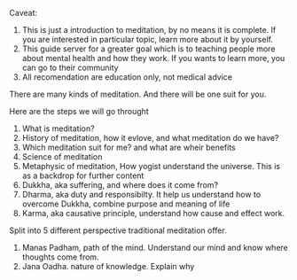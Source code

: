 Caveat:
1. This is just a introduction to meditation, by no means it is complete. If you are interested in particular topic, learn more about it by yourself.
2. This guide server for a greater goal which is to teaching people more about mental health and how they work. If you wants to learn more, you can go to their community
3. All recomendation are education only, not medical advice

There are many kinds of meditation.
And there will be one suit for you.

Here are the steps we will go throught
1. What is meditation?
2. History of meditation, how it evlove, and what meditation do we have?
3. Which meditation suit for me? and what are wheir benefits
4. Science of meditation
5. Metaphysic of meditation, How yogist understand the universe. This is as a backdrop for further content
6. Dukkha, aka suffering, and where does it come from?
7. Dharma, aka duty and responsibilty. It help us understand how to overcome Dukkha, combine purpose and meaning of life
8. Karma, aka causative principle, understand how cause and effect work.

Split into 5 different perspective traditional meditation offer.
1. Manas Padham, path of the mind. Understand our mind and know where thoughts come from. 
2. Jana Oadha. nature of knowledge. Explain why 